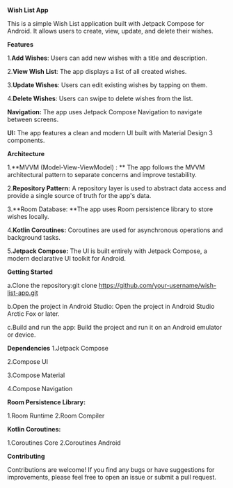 **Wish List App**

This is a simple Wish List application built with Jetpack Compose for Android. It allows users to create, view, update, and delete their wishes.


**Features**

1.**Add Wishes**: Users can add new wishes with a title and description.

2.**View Wish List**: The app displays a list of all created wishes.

3.**Update Wishes**: Users can edit existing wishes by tapping on them.

4.**Delete Wishes**: Users can swipe to delete wishes from the list.


**Navigation:** The app uses Jetpack Compose Navigation to navigate between screens.


**UI:** The app features a clean and modern UI built with Material Design 3 components.


**Architecture**

1.**MVVM (Model-View-ViewModel) : ** The app follows the MVVM architectural pattern to separate concerns and improve testability.

2.**Repository Pattern:** A repository layer is used to abstract data access and provide a single source of truth for the app's data.

3.**Room Database: **The app uses Room persistence library to store wishes locally.

4.**Kotlin Coroutines:** Coroutines are used for asynchronous operations and background tasks.

5.**Jetpack Compose:** The UI is built entirely with Jetpack Compose, a modern declarative UI toolkit for Android.

**Getting Started**

a.Clone the repository:git clone https://github.com/your-username/wish-list-app.git

b.Open the project in Android Studio: Open the project in Android Studio Arctic Fox or later.

c.Build and run the app: Build the project and run it on an Android emulator or device.

**Dependencies**
1.Jetpack Compose

2.Compose UI

3.Compose Material 

4.Compose Navigation


**Room Persistence Library:**

1.Room Runtime
2.Room Compiler

**Kotlin Coroutines:**

1.Coroutines Core
2.Coroutines Android

**Contributing**

Contributions are welcome! If you find any bugs or have suggestions for improvements, please feel free to open an issue or submit a pull request.
